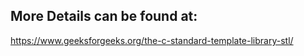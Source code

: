## More Details can be found at:
https://www.geeksforgeeks.org/the-c-standard-template-library-stl/ 
